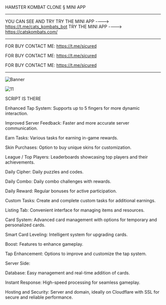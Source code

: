 HAMSTER KOMBAT CLONE § MINI APP 
_______________________________________________
YOU CAN SEE AND TRY
TRY THE MINI APP ----> https://t.me/cats_kombats_bot
TRY THE MINI APP ----> https://catskombats.com/
_______________________________________________

FOR BUY CONTACT ME: https://t.me/sicured

FOR BUY CONTACT ME: https://t.me/sicured

FOR BUY CONTACT ME: https://t.me/sicured
_______________________________________________
![Banner](https://i.imgur.com/hx9g9ec.jpeg(jpg))


![11](https://i.imgur.com/gXoFCX8.gif(gif))


SCRIPT IS THERE

Enhanced Tap System: Supports up to 5 fingers for more dynamic interaction.

Improved Server Feedback: Faster and more accurate server communication.

Earn Tasks: Various tasks for earning in-game rewards.

Skin Purchases: Option to buy unique skins for customization.

League / Top Players: Leaderboards showcasing top players and their achievements.

Daily Cipher: Daily puzzles and codes.

Daily Combo: Daily combo challenges with rewards.

Daily Reward: Regular bonuses for active participation.

Custom Tasks: Create and complete custom tasks for additional earnings.

Listing Tab: Convenient interface for managing items and resources.

Card System: Advanced card management with options for temporary and personalized cards.

Smart Card Leveling: Intelligent system for upgrading cards.

Boost: Features to enhance gameplay.

Tap Enhancement: Options to improve and customize the tap system.





Server Side:

Database: Easy management and real-time addition of cards.

Instant Response: High-speed processing for seamless gameplay.

Hosting and Security: Server and domain, ideally on Cloudflare with SSL for secure and reliable performance.
